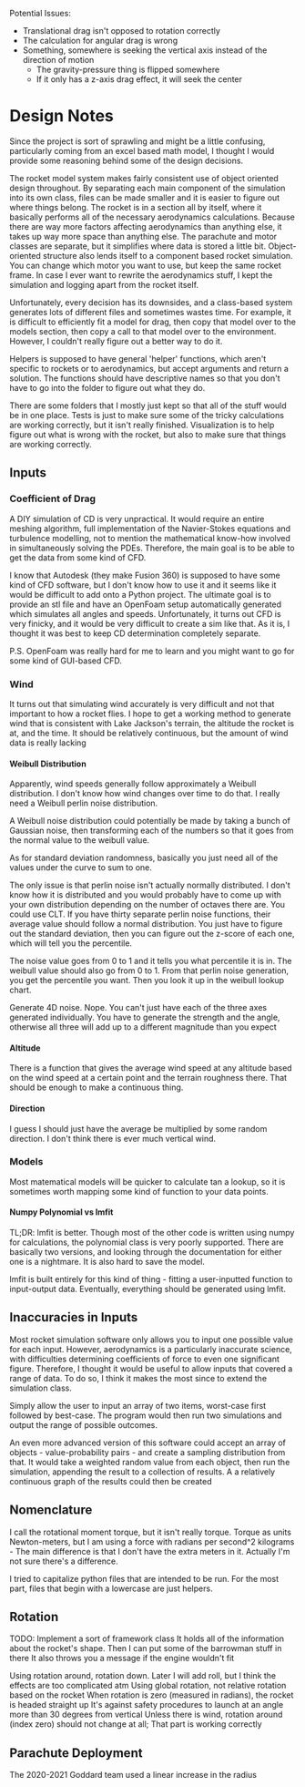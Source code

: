 Potential Issues:
- Translational drag isn't opposed to rotation correctly
- The calculation for angular drag is wrong
- Something, somewhere is seeking the vertical axis instead of the direction of motion
    - The gravity-pressure thing is flipped somewhere
    - If it only has a z-axis drag effect, it will seek the center

<!-- TODO: implement @property / @<var>.set for places where it is relevant (many) -->
<!-- TODO: implement an enum for various data types and get pickling working with random functions -->

# Design Notes

Since the project is sort of sprawling and might be a little confusing, particularly coming from an excel based math model, I thought I would provide some reasoning behind some of the design decisions.

The rocket model system makes fairly consistent use of object oriented design throughout. By separating each main component of the simulation into its own class, files can be made smaller and it is easier to figure out where things belong. The rocket is in a section all by itself, where it basically performs all of the necessary aerodynamics calculations. Because there are way more factors affecting aerodynamics than anything else, it takes up way more space than anything else. The parachute and motor classes are separate, but it simplifies where data is stored a little bit. Object-oriented structure also lends itself to a component based rocket simulation. You can change which motor you want to use, but keep the same rocket frame. In case I ever want to rewrite the aerodynamics stuff, I kept the simulation and logging apart from the rocket itself.

Unfortunately, every decision has its downsides, and a class-based system generates lots of different files and sometimes wastes time. For example, it is difficult to efficiently fit a model for drag, then copy that model over to the models section, then copy a call to that model over to the environment. However, I couldn't really figure out a better way to do it.

Helpers is supposed to have general 'helper' functions, which aren't specific to rockets or to aerodynamics, but accept arguments and return a solution. The functions should have descriptive names so that you don't have to go into the folder to figure out what they do.

There are some folders that I mostly just kept so that all of the stuff would be in one place. Tests is just to make sure some of the tricky calculations are working correctly, but it isn't really finished. Visualization is to help figure out what is wrong with the rocket, but also to make sure that things are working correctly.

## Inputs

### Coefficient of Drag
A DIY simulation of CD is very unpractical. It would require an entire meshing algorithm, full implementation of the Navier-Stokes equations and turbulence modelling, not to mention the mathematical know-how involved in simultaneously solving the PDEs. Therefore, the main goal is to be able to get the data from some kind of CFD.

I know that Autodesk (they make Fusion 360) is supposed to have some kind of CFD software, but I don't know how to use it and it seems like it would be difficult to add onto a Python project. The ultimate goal is to provide an stl file and have an OpenFoam setup automatically generated which simulates all angles and speeds. Unfortunately, it turns out CFD is very finicky, and it would be very difficult to create a sim like that. As it is, I thought it was best to keep CD determination completely separate. 

P.S. OpenFoam was really hard for me to learn and you might want to go for some kind of GUI-based CFD.

### Wind
It turns out that simulating wind accurately is very difficult and not that important to how a rocket flies. I hope to get a working method to generate wind that is consistent with Lake Jackson's terrain, the altitude the rocket is at, and the time. It should be relatively continuous, but the amount of wind data is really lacking

#### Weibull Distribution
Apparently, wind speeds generally follow approximately a Weibull distribution. I don't know how wind changes over time to do that. I really need a Weibull perlin noise distribution.

A Weibull noise distribution could potentially be made by taking a bunch of Gaussian noise, then transforming each of the numbers so that it goes from the normal value to the weibull value.

As for standard deviation randomness, basically you just need all of the values under the curve to sum to one.

The only issue is that perlin noise isn't actually normally distributed. I don't know how it is distributed and you would probably have to come up with your own distribution depending on the number of octaves there are. You could use CLT. If you have thirty separate perlin noise functions, their average value should follow a normal distribution. You just have to figure out the standard deviation, then you can figure out the z-score of each one, which will tell you the percentile.

The noise value goes from 0 to 1 and it tells you what percentile it is in. The weibull value should also go from 0 to 1. From that perlin noise generation, you get the percentile you want. Then you look it up in the weibull lookup chart.

Generate 4D noise. Nope. You can't just have each of the three axes generated individually. You have to generate the strength and the angle, otherwise all three will add up to a different magnitude than you expect

#### Altitude
There is a function that gives the average wind speed at any altitude based on the wind speed at a certain point and the terrain roughness there. That should be enough to make a continuous thing.

#### Direction
I guess I should just have the average be multiplied by some random direction. I don't think there is ever much vertical wind.

### Models
Most matematical models will be quicker to calculate tan a lookup, so it is sometimes worth mapping some kind of function to your data points. 

#### Numpy Polynomial vs lmfit
TL;DR: lmfit is better. Though most of the other code is written using numpy for calculations, the polynomial class is very poorly supported. There are basically two versions, and looking through the documentation for either one is a nightmare. It is also hard to save the model.

lmfit is built entirely for this kind of thing - fitting a user-inputted function to input-output data. Eventually, everything should be generated using lmfit.


## Inaccuracies in Inputs
Most rocket simulation software only allows you to input one possible value for each input. However, aerodynamics is a particularly inaccurate science, with difficulties determining coefficients of force to even one significant figure. Therefore, I thought it would be useful to allow inputs that covered a range of data. To do so, I think it makes the most since to extend the simulation class. <!-- TODO: do this. It might take quite a bit of finagling, and multiple rocket objects might have to be created -->

Simply allow the user to input an array of two items, worst-case first followed by best-case. The program would then run two simulations and output the range of possible outcomes. 

An even more advanced version of this software could accept an array of objects - value-probability pairs - and create a sampling distribution from that. It would take a weighted random value from each object, then run the simulation, appending the result to a collection of results. A a relatively continuous graph of the results could then be created

## Nomenclature
I call the rotational moment torque, but it isn't really torque. Torque as units Newton-meters, but I am using a force with radians per second^2 kilograms - The main difference is that I don't have the extra meters in it. Actually I'm not sure there's a difference.

I tried to capitalize python files that are intended to be run. For the most part, files that begin with a lowercase are just helpers.


## Rotation
TODO: Implement a sort of framework class
It holds all of the information about the rocket's shape. Then I can put some of the barrowman stuff in there
It also throws you a message if the engine wouldn't fit

Using rotation around, rotation down. Later I will add roll, but I think the effects are too complicated atm
Using global rotation, not relative rotation based on the rocket
When rotation is zero (measured in radians), the rocket is headed straight up
It's against safety procedures to launch at an angle more than 30 degrees from vertical
Unless there is wind, rotation around (index zero) should not change at all; That part is working correctly

## Parachute Deployment
The 2020-2021 Goddard team used a linear increase in the radius